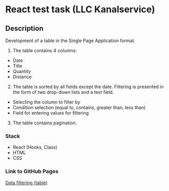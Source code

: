 # React test task (LLC Kanalservice)

## Description

Development of a table in the Single Page Application format.
1. The table contains 4 columns:
* Date
* Title
* Quantity
* Distance
2. The table is sorted by all fields except the date. Filtering is presented in the form of two drop-down lists and a text field.
* Selecting the column to filter by
* Condition selection (equal to, contains, greater than, less than)
* Field for entering values for filtering
3. The table contains pagination.

### Stack

* React (Hooks, Class)
* HTML
* CSS

### Link to GitHub Pages

[Data filtering (table)](https://zvmarina.github.io/react-test-task-Kanalservice/)